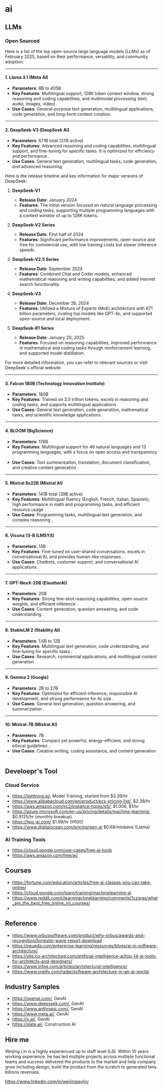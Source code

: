 # ai

## LLMs

### Open Sourced

Here is a list of the top open-source large language models (LLMs) as of February 2025, based on their performance, versatility, and community adoption:

---

#### 1. **Llama 3.1 (Meta AI)**  
- **Parameters**: 8B to 405B  
- **Key Features**: Multilingual support, 128K token context window, strong reasoning and coding capabilities, and multimodal processing (text, audio, images, video) .  
- **Use Cases**: General-purpose text generation, multilingual applications, code generation, and long-form content creation.  

---

#### 2. **DeepSeek-V3 (DeepSeek AI)**  
- **Parameters**: 671B total (37B active)  
- **Key Features**: Advanced reasoning and coding capabilities, multilingual support, and fine-tuning for specific tasks. It is optimized for efficiency and performance .  
- **Use Cases**: General text generation, multilingual tasks, code generation, and advanced reasoning.

Here is the release timeline and key information for major versions of DeepSeek:

1. **DeepSeek-V1**  
   - **Release Date**: January 2024  
   - **Features**: The initial version focused on natural language processing and coding tasks, supporting multiple programming languages with a context window of up to 128K tokens.

2. **DeepSeek-V2 Series**  
   - **Release Date**: First half of 2024  
   - **Features**: Significant performance improvements, open-source and free for commercial use, with low training costs but slower inference speeds.

3. **DeepSeek-V2.5 Series**  
   - **Release Date**: September 2024  
   - **Features**: Combined Chat and Coder models, enhanced mathematical reasoning and writing capabilities, and added internet search functionality.

4. **DeepSeek-V3**  
   - **Release Date**: December 26, 2024  
   - **Features**: Utilized a Mixture of Experts (MoE) architecture with 671 billion parameters, rivaling top models like GPT-4o, and supported open-source and local deployment.

5. **DeepSeek-R1 Series**  
   - **Release Date**: January 20, 2025  
   - **Features**: Focused on reasoning capabilities, improved performance in mathematical and coding tasks through reinforcement learning, and supported model distillation.

For more detailed information, you can refer to relevant sources or visit DeepSeek's official website.

---

#### 3. **Falcon 180B (Technology Innovation Institute)**  
- **Parameters**: 180B  
- **Key Features**: Trained on 3.5 trillion tokens, excels in reasoning and coding tasks, and supports multilingual applications .  
- **Use Cases**: General text generation, code generation, mathematical tasks, and scientific knowledge applications .  

---

#### 4. **BLOOM (BigScience)**  
- **Parameters**: 176B  
- **Key Features**: Multilingual support for 46 natural languages and 13 programming languages, with a focus on open access and transparency .  
- **Use Cases**: Text summarization, translation, document classification, and creative content generation .  

---

#### 5. **Mixtral 8x22B (Mistral AI)**  
- **Parameters**: 141B total (39B active)  
- **Key Features**: Multilingual fluency (English, French, Italian, Spanish), high performance in math and programming tasks, and efficient resource usage .  
- **Use Cases**: Programming tasks, multilingual text generation, and complex reasoning .  

---

#### 6. **Vicuna 13-B (LMSYS)**  
- **Parameters**: 13B  
- **Key Features**: Fine-tuned on user-shared conversations, excels in conversational AI, and provides human-like responses .  
- **Use Cases**: Chatbots, customer support, and conversational AI applications .  

---

#### 7. **GPT-NeoX-20B (EleutherAI)**  
- **Parameters**: 20B  
- **Key Features**: Strong few-shot reasoning capabilities, open-source weights, and efficient inference .  
- **Use Cases**: Content generation, question answering, and code understanding .  

---

#### 8. **StableLM 2 (Stability AI)**  
- **Parameters**: 1.6B to 12B  
- **Key Features**: Multilingual text generation, code understanding, and fine-tuning for specific tasks .  
- **Use Cases**: Research, commercial applications, and multilingual content generation .  

---

#### 9. **Gemma 2 (Google)**  
- **Parameters**: 2B to 27B  
- **Key Features**: Optimized for efficient inference, responsible AI development, and strong performance for its size .  
- **Use Cases**: General text generation, question answering, and summarization .  

---

#### 10. **Mistral-7B (Mistral AI)**  
- **Parameters**: 7B  
- **Key Features**: Compact yet powerful, energy-efficient, and strong ethical guidelines .  
- **Use Cases**: Creative writing, coding assistance, and content generation .  

## Develoepr's Tool

### Cloud Service

* https://lightning.ai/, Model Training, started from $3.39/hr
* https://www.alibabacloud.com/en/product/ecs-pricing-list/, $2.38/hr
* https://aws.amazon.com/ec2/instance-types/g5/, $1.006, $1/hr
* https://azure.microsoft.com/en-us/pricing/details/machine-learning/, $0.9125/hr (monthly breakup)
* https://hpc-ai.com/ $1.99/hr (H100)
* https://www.digitalocean.com/pricing/gen-ai $0.68/mtokens (Llama)

### AI Training Tools

* https://cloud.google.com/use-cases/free-ai-tools
* https://aws.amazon.com/free/ai/

## Courses

* https://fortune.com/education/articles/free-ai-classes-you-can-take-online/
* https://cloud.google.com/learn/training/machinelearning-ai
* https://www.reddit.com/r/learnmachinelearning/comments/1czsras/what_are_the_best_free_online_ml_courses/
* 

## Reference

* https://www.orbussoftware.com/product/why-orbus/awards-and-recognition/forrester-wave-report-download
* https://neueda.com/enterprise-learning/resources/blogs/ai-in-software-architecture/
* https://site.co-architecture.com/artificial-intelligence-ai/top-14-ai-tools-for-architects-and-designers/
* https://www.infoq.com/articles/architectural-intelligence/
* https://www.oreilly.com/radar/software-architecture-in-an-ai-world/

## Industry Samples

* https://openai.com/, GenAI
* https://www.deepseek.com/, GenAI
* https://www.anthropic.com/, GenAI
* https://www.meta.ai/, GenAI
* https://x.ai/, GenAI
* https://slate.ai/, Construction AI

## Hire me

Weijing Lin is a highly experienced up to staff level (L6). Within 10 years working experience, 
he has led multiple projects across multiple functional teams and success delivered the products 
to the market and help company grow including design, build the product from the scratch to 
generated tens billions revenues.

https://www.linkedin.com/in/weijingjaylin/

